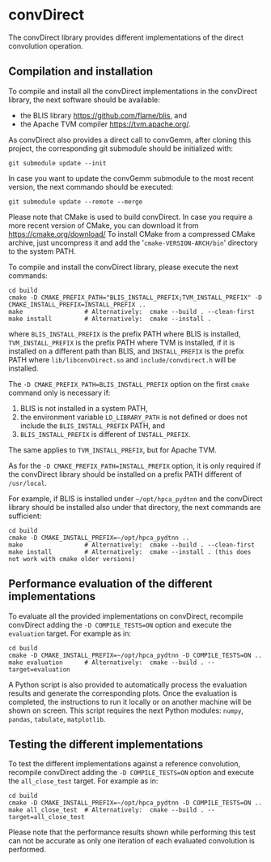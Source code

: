 convDirect
==========

The convDirect library provides different implementations of the direct convolution operation.


Compilation and installation
----------------------------

To compile and install all the convDirect implementations in the convDirect library, the next software should be
available:
* the BLIS library <https://github.com/flame/blis>, and
* the Apache TVM compiler <https://tvm.apache.org/>.

As convDirect also provides a direct call to convGemm, after cloning this project, the corresponding git submodule
should be initialized with:

```shell
git submodule update --init
```

In case you want to update the convGemm submodule to the most recent version, the next commando should be executed: 

```shell
git submodule update --remote --merge
```

Please note that CMake is used to build convDirect. In case you require a more recent version of CMake, you can download it
from https://cmake.org/download/ To install CMake from a compressed CMake archive, just uncompress it and add the
'``cmake-VERSION-ARCH/bin``' directory to the system PATH.

To compile and install the convDirect library, please execute the next commands:

```shell
cd build
cmake -D CMAKE_PREFIX_PATH="BLIS_INSTALL_PREFIX;TVM_INSTALL_PREFIX" -D CMAKE_INSTALL_PREFIX=INSTALL_PREFIX ..
make                 # Alternatively:  cmake --build . --clean-first
make install         # Alternatively:  cmake --install .
```

where ``BLIS_INSTALL_PREFIX`` is the prefix PATH where BLIS is installed, ``TVM_INSTALL_PREFIX`` is the prefix PATH
where TVM is installed, if it is installed on a different path than BLIS, and ``INSTALL_PREFIX`` is the prefix PATH
where ``lib/libconvDirect.so`` and ``include/convdirect.h`` will be installed.

The ``-D CMAKE_PREFIX_PATH=BLIS_INSTALL_PREFIX`` option on the first ``cmake`` command only is necessary if:

1. BLIS is not installed in a system PATH,
2. the environment variable ``LD_LIBRARY_PATH`` is not defined or does not include the ``BLIS_INSTALL_PREFIX`` PATH, and
3. ``BLIS_INSTALL_PREFIX`` is different of ``INSTALL_PREFIX``.

The same applies to ``TVM_INSTALL_PREFIX``, but for Apache TVM.

As for the ``-D CMAKE_PREFIX_PATH=INSTALL_PREFIX`` option, it is only required if the convDirect library should be
installed on a prefix PATH different of ``/usr/local``.

For example, if BLIS is installed under ``~/opt/hpca_pydtnn`` and the convDirect library should be installed also under
that directory, the next commands are sufficient:

```shell
cd build
cmake -D CMAKE_INSTALL_PREFIX=~/opt/hpca_pydtnn ..
make                 # Alternatively:  cmake --build . --clean-first
make install         # Alternatively:  cmake --install . (this does not work with cmake older versions)
```

Performance evaluation of the different implementations
-------------------------------------------------------

To evaluate all the provided implementations on convDirect, recompile convDirect adding the ``-D COMPILE_TESTS=ON``
option and execute the ``evaluation`` target. For example as in:

```shell
cd build
cmake -D CMAKE_INSTALL_PREFIX=~/opt/hpca_pydtnn -D COMPILE_TESTS=ON ..
make evaluation      # Alternatively:  cmake --build . --target=evaluation
```

A Python script is also provided to automatically process the evaluation results and generate the corresponding plots.
Once the evaluation is completed, the instructions to run it locally or on another machine will be shown on screen. This
script requires the next Python modules: ``numpy``, ``pandas``, ``tabulate``, ``matplotlib``.

Testing the different implementations
-------------------------------------

To test the different implementations against a reference convolution, recompile convDirect adding the ``-D COMPILE_TESTS=ON``
option and execute the ``all_close_test`` target. For example as in:

```shell
cd build
cmake -D CMAKE_INSTALL_PREFIX=~/opt/hpca_pydtnn -D COMPILE_TESTS=ON ..
make all_close_test  # Alternatively:  cmake --build . --target=all_close_test
```

Please note that the performance results shown while performing this test can not be accurate as only one iteration of
each evaluated convolution is performed.
